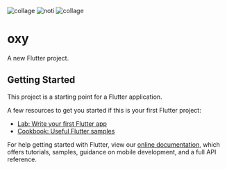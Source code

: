 ![collage](https://user-images.githubusercontent.com/26668360/224685569-4b9c212b-6a43-4ea4-9e11-625c1b304c05.jpg)
![noti](https://user-images.githubusercontent.com/26668360/224686136-15585bb0-2eca-4e93-8aab-7e3898db8218.jpg)
![collage](https://user-images.githubusercontent.com/26668360/224686144-eb933bbf-d023-40d6-8cd2-e3cf1e534bf5.jpg)

# oxy

A new Flutter project.

## Getting Started

This project is a starting point for a Flutter application.

A few resources to get you started if this is your first Flutter project:

- [Lab: Write your first Flutter app](https://flutter.dev/docs/get-started/codelab)
- [Cookbook: Useful Flutter samples](https://flutter.dev/docs/cookbook)

For help getting started with Flutter, view our
[online documentation](https://flutter.dev/docs), which offers tutorials,
samples, guidance on mobile development, and a full API reference.
